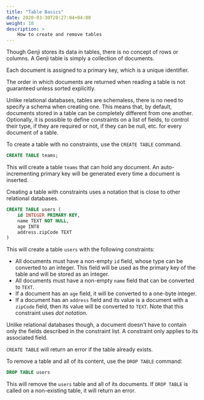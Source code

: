 ```yaml
---
title: "Table Basics"
date: 2020-03-30T20:27:04+04:00
weight: 10
description: >
    How to create and remove tables
---
```


Though Genji stores its data in tables, there is no concept of rows or columns. A Genji table is simply a collection of documents.

Each document is assigned to a primary key, which is a unique identifier.

The order in which documents are returned when reading a table is not guaranteed unless sorted explicitly.

Unlike relational databases, tables are schemaless, there is no need to specify a schema when creating one.
This means that, by default, documents stored in a table can be completely different from one another.
Optionally, it is possible to define constraints on a list of fields, to control their type, if they are required or not, if they can be null, etc. for every document of a table.

To create a table with no constraints, use the `CREATE TABLE` command.

```sql
CREATE TABLE teams;
```

This will create a table `teams` that can hold any document. An auto-incrementing primary key will be generated every time a document is inserted.

Creating a table with constraints uses a notation that is close to other relational databases.

```sql
CREATE TABLE users (
    id INTEGER PRIMARY KEY,
    name TEXT NOT NULL,
    age INT8
    address.zipCode TEXT
)
```

This will create a table `users` with the following constraints:

* All documents must have a non-empty `id` field, whose type can be converted to an integer. This field will be used as the primary key of the table and will be stored as an integer.
* All documents must have a non-empty `name` field that can be converted to `TEXT`.
* If a document has an `age` field, it will be converted to a one-byte integer.
* If a document has an `address` field and its value is a document with a `zipCode` field, then its value will be converted to `TEXT`. Note that this constraint uses *dot notation*.

Unlike relational databases though, a document doesn't have to contain only the fields described in the constraint list. A constraint only applies to its associated field.

`CREATE TABLE` will return an error if the table already exists.

To remove a table and all of its content, use the `DROP TABLE` command:

```sql
DROP TABLE users
```

This will remove the `users` table and all of its documents. If `DROP TABLE` is called on a non-existing table, it will return an error.
